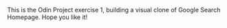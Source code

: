 This is the Odin Project exercise 1, building a visual clone of Google Search Homepage.
Hope you like it!
